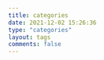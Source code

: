 ```yaml
---
title: categories
date: 2021-12-02 15:26:36
type: "categories"
layout: tags
comments: false
---
```

